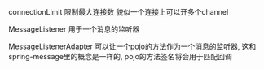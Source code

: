 connectionLimit 限制最大连接数
貌似一个连接上可以开多个channel

MessageListener 用于一个消息的监听器

MessageListenerAdapter 可以让一个pojo的方法作为一个消息的监听器, 这和spring-message里的概念是一样的, pojo的方法签名将会用于匹配回调

